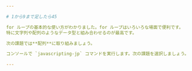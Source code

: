 ```yaml
---

# 1から9まで足したら45

for ループの基本的な使い方がわかりました。for ループはいろいろな場面で便利です。
特に文字列や配列のようなデータ型と組み合わせるのが最高です。

次の課題では**配列**に取り組みましょう。

コンソールで `javascripting-jp` コマンドを実行します。次の課題を選択しましょう。

---
```

